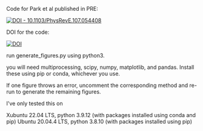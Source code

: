 Code for Park et al published in PRE:

[![DOI - 10.1103/PhysRevE.107.054408](https://img.shields.io/badge/DOI-10.1103%2FPhysRevE.107.054408-2ea44f)](https://doi.org/10.1103/PhysRevE.107.054408)

DOI for the code:

[![DOI](https://zenodo.org/badge/433910797.svg)](https://zenodo.org/badge/latestdoi/433910797)

run generate_figures.py using python3.

you will need multiprocessing, scipy, numpy, matplotlib, and pandas. Install these using pip or conda, whichever you use.

If one figure throws an error, uncomment the corresponding method and re-run to generate the remaining figures.

I've only tested this on

Xubuntu 22.04 LTS, python 3.9.12 (with packages installed using conda and pip)
Ubuntu 20.04.4 LTS, python 3.8.10 (with packages installed using pip)
